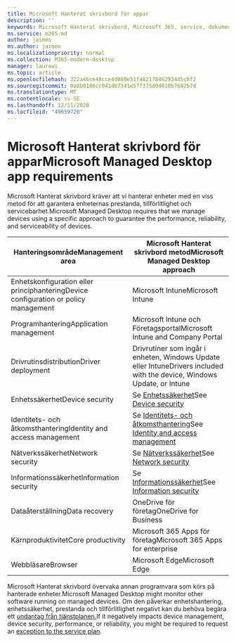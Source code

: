 ```yaml
---
title: Microsoft Hanterat skrivbord för appar
description: ''
keywords: Microsoft Hanterat skrivbord, Microsoft 365, service, dokumentation
ms.service: m365-md
author: jaimeo
ms.author: jaimeo
ms.localizationpriority: normal
ms.collection: M365-modern-desktop
manager: laurawi
ms.topic: article
ms.openlocfilehash: 322a46ce48cce4d080e51f482178462934d5c8f2
ms.sourcegitcommit: 0a8b0186cc041db7341e57f375d0d010b7682b7d
ms.translationtype: MT
ms.contentlocale: sv-SE
ms.lasthandoff: 12/11/2020
ms.locfileid: "49659720"
---
```

# <a name="microsoft-managed-desktop-app-requirements"></a><span data-ttu-id="defc6-103">Microsoft Hanterat skrivbord för appar</span><span class="sxs-lookup"><span data-stu-id="defc6-103">Microsoft Managed Desktop app requirements</span></span>

<!--This topic is the target for aka.ms/app-req. This is aka link is used from EA agreement for MMD. do not delete.-->

<!--Application addendum -->
 
<span data-ttu-id="defc6-104">Microsoft Hanterat skrivbord kräver att vi hanterar enheter med en viss metod för att garantera enheternas prestanda, tillförlitlighet och servicebarhet.</span><span class="sxs-lookup"><span data-stu-id="defc6-104">Microsoft Managed Desktop requires that we manage devices using a specific approach to guarantee the performance, reliability, and serviceability of devices.</span></span>


|<span data-ttu-id="defc6-105">Hanteringsområde</span><span class="sxs-lookup"><span data-stu-id="defc6-105">Management area</span></span>  |<span data-ttu-id="defc6-106">Microsoft Hanterat skrivbord metod</span><span class="sxs-lookup"><span data-stu-id="defc6-106">Microsoft Managed Desktop approach</span></span>  |
|---------|---------|
|<span data-ttu-id="defc6-107">Enhetskonfiguration eller principhantering</span><span class="sxs-lookup"><span data-stu-id="defc6-107">Device configuration or policy management</span></span>     |  <span data-ttu-id="defc6-108">Microsoft Intune</span><span class="sxs-lookup"><span data-stu-id="defc6-108">Microsoft Intune</span></span>       |
|<span data-ttu-id="defc6-109">Programhantering</span><span class="sxs-lookup"><span data-stu-id="defc6-109">Application management</span></span>     | <span data-ttu-id="defc6-110">Microsoft Intune och Företagsportal</span><span class="sxs-lookup"><span data-stu-id="defc6-110">Microsoft Intune and Company Portal</span></span>        |
|<span data-ttu-id="defc6-111">Drivrutinsdistribution</span><span class="sxs-lookup"><span data-stu-id="defc6-111">Driver deployment</span></span>     |  <span data-ttu-id="defc6-112">Drivrutiner som ingår i enheten, Windows Update eller Intune</span><span class="sxs-lookup"><span data-stu-id="defc6-112">Drivers included with the device, Windows Update, or Intune</span></span>       |
|<span data-ttu-id="defc6-113">Enhetssäkerhet</span><span class="sxs-lookup"><span data-stu-id="defc6-113">Device security</span></span>     | <span data-ttu-id="defc6-114">Se [Enhetssäkerhet](security.md#device-security)</span><span class="sxs-lookup"><span data-stu-id="defc6-114">See [Device security](security.md#device-security)</span></span>      |
|<span data-ttu-id="defc6-115">Identitets- och åtkomsthantering</span><span class="sxs-lookup"><span data-stu-id="defc6-115">Identity and access management</span></span>     | <span data-ttu-id="defc6-116">Se [Identitets- och åtkomsthantering](security.md#identity-and-access-management)</span><span class="sxs-lookup"><span data-stu-id="defc6-116">See [Identity and access management](security.md#identity-and-access-management)</span></span>        |
|<span data-ttu-id="defc6-117">Nätverkssäkerhet</span><span class="sxs-lookup"><span data-stu-id="defc6-117">Network security</span></span>     | <span data-ttu-id="defc6-118">Se [Nätverkssäkerhet](security.md#network-security)</span><span class="sxs-lookup"><span data-stu-id="defc6-118">See [Network security](security.md#network-security)</span></span>        |
|<span data-ttu-id="defc6-119">Informationssäkerhet</span><span class="sxs-lookup"><span data-stu-id="defc6-119">Information security</span></span>     |  <span data-ttu-id="defc6-120">Se [Informationssäkerhet](security.md#information-security)</span><span class="sxs-lookup"><span data-stu-id="defc6-120">See [Information security](security.md#information-security)</span></span>       |
|<span data-ttu-id="defc6-121">Dataåterställning</span><span class="sxs-lookup"><span data-stu-id="defc6-121">Data recovery</span></span>     | <span data-ttu-id="defc6-122">OneDrive för företag</span><span class="sxs-lookup"><span data-stu-id="defc6-122">OneDrive for Business</span></span>        |
|<span data-ttu-id="defc6-123">Kärnproduktivitet</span><span class="sxs-lookup"><span data-stu-id="defc6-123">Core productivity</span></span>     | <span data-ttu-id="defc6-124"> Microsoft 365 Apps för företag</span><span class="sxs-lookup"><span data-stu-id="defc6-124">Microsoft 365 Apps for enterprise</span></span>    |
|<span data-ttu-id="defc6-125">Webbläsare</span><span class="sxs-lookup"><span data-stu-id="defc6-125">Browser</span></span>     | <span data-ttu-id="defc6-126">Microsoft Edge</span><span class="sxs-lookup"><span data-stu-id="defc6-126">Microsoft Edge</span></span>        |




<span data-ttu-id="defc6-127">Microsoft Hanterat skrivbord övervaka annan programvara som körs på hanterade enheter.</span><span class="sxs-lookup"><span data-stu-id="defc6-127">Microsoft Managed Desktop might monitor other software running on managed devices.</span></span> <span data-ttu-id="defc6-128">Om den påverkar enhetshantering, enhetssäkerhet, prestanda och tillförlitlighet negativt kan du behöva begära ett [undantag från tjänstplanen.](customizing.md)</span><span class="sxs-lookup"><span data-stu-id="defc6-128">If it negatively impacts device management, device security, performance, or reliability, you might be required to request an [exception to the service plan](customizing.md).</span></span>

